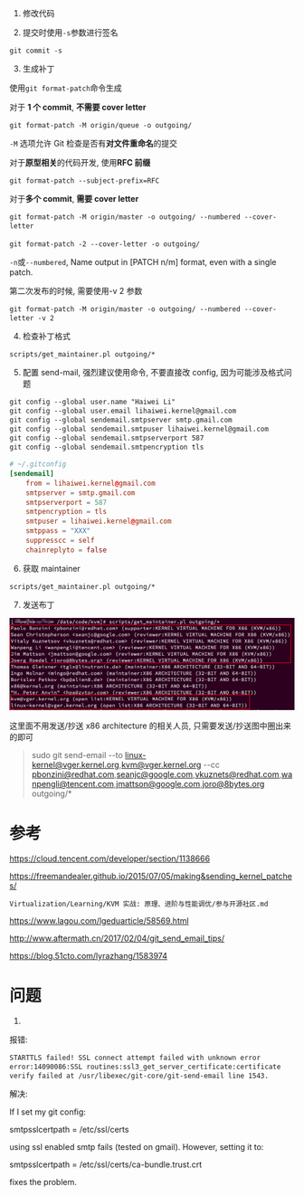 
1. 修改代码



2. 提交时使用`-s`参数进行签名

```
git commit -s
```

3. 生成补丁

使用`git format-patch`命令生成

对于 **1 个 commit**, **不需要 cover letter**

```
git format-patch -M origin/queue -o outgoing/
```

`-M` 选项允许 Git 检查是否有**对文件重命名**的提交

对于**原型相关**的代码开发, 使用**RFC 前缀**

```
git format-patch --subject-prefix=RFC
```

对于**多个 commit**, **需要 cover letter**

```
git format-patch -M origin/master -o outgoing/ --numbered --cover-letter

git format-patch -2 --cover-letter -o outgoing/
```

`-n`或`--numbered`, Name output in [PATCH n/m] format, even with a single patch.

第二次发布的时候, 需要使用-v 2 参数

```
git format-patch -M origin/master -o outgoing/ --numbered --cover-letter -v 2
```

4. 检查补丁格式

```
scripts/get_maintainer.pl outgoing/*
```

5. 配置 send-mail, 强烈建议使用命令, 不要直接改 config, 因为可能涉及格式问题

```
git config --global user.name "Haiwei Li"
git config --global user.email lihaiwei.kernel@gmail.com
git config --global sendemail.smtpserver smtp.gmail.com
git config --global sendemail.smtpuser lihaiwei.kernel@gmail.com
git config --global sendemail.smtpserverport 587
git config --global sendemail.smtpencryption tls
```

```conf
# ~/.gitconfig
[sendemail]
	from = lihaiwei.kernel@gmail.com
	smtpserver = smtp.gmail.com
	smtpserverport = 587
	smtpencryption = tls
	smtpuser = lihaiwei.kernel@gmail.com
	smtppass = "XXX"
	suppresscc = self
	chainreplyto = false
```

6. 获取 maintainer

```
scripts/get_maintainer.pl outgoing/*
```

7. 发送布丁

![2021-03-03-10-11-42.png](./images/2021-03-03-10-11-42.png)

这里面不用发送/抄送 x86 architecture 的相关人员, 只需要发送/抄送图中圈出来的即可

>
>sudo git send-email --to linux-kernel@vger.kernel.org,kvm@vger.kernel.org --cc pbonzini@redhat.com,seanjc@google.com,vkuznets@redhat.com,wanpengli@tencent.com,jmattson@google.com,joro@8bytes.org outgoing/*



# 参考



https://cloud.tencent.com/developer/section/1138666

https://freemandealer.github.io/2015/07/05/making&sending_kernel_patches/

`Virtualization/Learning/KVM 实战: 原理、进阶与性能调优/参与开源社区.md`

https://www.lagou.com/lgeduarticle/58569.html

http://www.aftermath.cn/2017/02/04/git_send_email_tips/

https://blog.51cto.com/lyrazhang/1583974


# 问题

1. 

报错:

```
STARTTLS failed! SSL connect attempt failed with unknown error error:14090086:SSL routines:ssl3_get_server_certificate:certificate verify failed at /usr/libexec/git-core/git-send-email line 1543.
```

解决:

If I set my git config:

smtpsslcertpath = /etc/ssl/certs

using ssl enabled smtp fails (tested on gmail). However, setting it to:

smtpsslcertpath = /etc/ssl/certs/ca-bundle.trust.crt

fixes the problem.